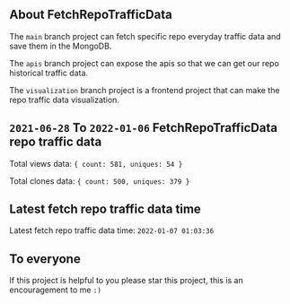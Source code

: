 ## About FetchRepoTrafficData

The `main` branch project can fetch specific repo everyday traffic data and save them in the MongoDB.

The `apis` branch project can expose the apis so that we can get our repo historical traffic data.

The `visualization` branch project is a frontend project that can make the repo traffic data visualization.

## `2021-06-28` To `2022-01-06` FetchRepoTrafficData repo traffic data

Total views data: `{ count: 581, uniques: 54 }`

Total clones data: `{ count: 500, uniques: 379 }`

## Latest fetch repo traffic data time

Latest fetch repo traffic data time: `2022-01-07 01:03:36`

## To everyone

If this project is helpful to you please star this project, this is an encouragement to me `:)`



